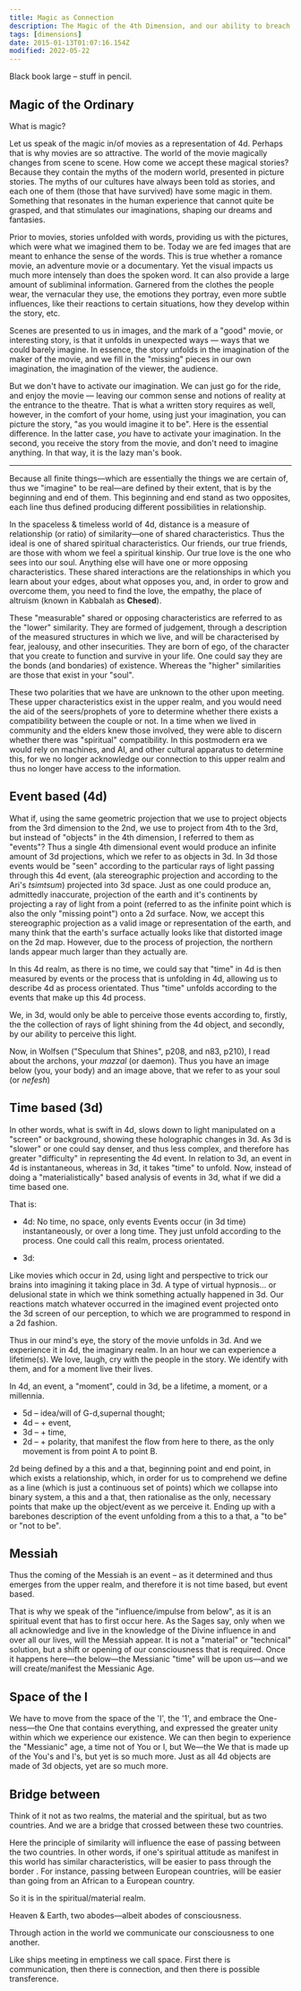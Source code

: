 ```yaml
---
title: Magic as Connection
description: The Magic of the 4th Dimension, and our ability to breach this realm and that one.
tags: [dimensions]
date: 2015-01-13T01:07:16.154Z
modified: 2022-05-22
---
```


Black book large – stuff in pencil.

## Magic of the Ordinary

What is magic?

Let us speak of the magic in/of movies as a representation of 4d. Perhaps that is why movies are so attractive. The world of the movie magically changes from scene to scene. How come we accept these magical stories? Because they contain the myths of the modern world, presented in picture stories. The myths of our cultures have always been told as stories, and each one of them (those that have survived) have some magic in them. Something that resonates in the human experience that cannot quite be grasped, and that stimulates our imaginations, shaping our dreams and fantasies.

Prior to movies, stories unfolded with words, providing us with the pictures, which were what we imagined them to be. Today we are fed images that are meant to enhance the sense of the words. This is true whether a romance movie, an adventure movie or a documentary. Yet the visual impacts us much more intensely than does the spoken word. It can also provide a large amount of subliminal information. Garnered from the clothes the people wear, the vernacular they use, the emotions they portray, even more subtle influences, like their reactions to certain situations, how they develop within the story, etc.

Scenes are presented to us in images, and the mark of a "good" movie, or interesting story, is that it unfolds in unexpected ways &mdash; ways that we could barely imagine. In essence, the story unfolds in the imagination of the maker of the movie, and we fill in the "missing" pieces in our own imagination, the imagination of the viewer, the audience.

But we don't have to activate our imagination. We can just go for the ride, and enjoy the movie &mdash; leaving our common sense and notions of reality at the entrance to the theatre. That is what a written story requires as well, however, in the comfort of your home, using just your imagination, you can picture the story, "as you would imagine it to be". Here is the essential difference. In the latter case, _you_ have to activate your imagination. In the second, you receive the story from the movie, and don't need to imagine anything. In that way, it is the lazy man's book.

---

Because all finite things&mdash;which are essentially the things we are certain of, thus we "imagine" to be real&mdash;are defined by their extent, that is by the beginning and end of them. This beginning and end stand as two opposites, each line thus defined producing different possibilities in relationship.

In the spaceless & timeless world of 4d, distance is a measure of relationship (or ratio) of similarity&mdash;one of shared characteristics. Thus the ideal is one of shared spiritual characteristics. Our friends, our true friends, are those with whom we feel a spiritual kinship. Our true love is the one who sees into our soul. Anything else will have one or more opposing characteristics. These shared interactions are the relationships in which you learn about your edges, about what opposes you, and, in order to grow and overcome them, you need to find the love, the empathy, the place of altruism (known in Kabbalah as **Chesed**).

These "measurable" shared or opposing characteristics are referred to as the "lower" similarity. They are formed of judgement, through a description of the measured structures in which we live, and will be characterised by fear, jealousy, and other insecurities. They are born of ego, of the character that you create to function and survive in your life. One could say they are the bonds (and bondaries) of existence. Whereas the "higher" similarities are those that exist in your "soul".

These two polarities that we have are unknown to the other upon meeting. These upper characteristics exist in the upper realm, and you would need the aid of the seers/prophets of yore to determine whether there exists a compatibility between the couple or not. In a time when we lived in community and the elders knew those involved, they were able to discern whether there was "spiritual" compatibility. In this postmodern era we would rely on machines, and AI, and other cultural apparatus to determine this, for we no longer acknowledge our connection to this upper realm and thus no longer have access to the information.

## Event based (4d)

What if, using the same geometric projection that we use to project objects from the 3rd dimension to the 2nd, we use to project from 4th to the 3rd, but instead of "objects" in the 4th dimension, I referred to them as "events"? Thus a single 4th dimensional event would produce an infinite amount of 3d projections, which we refer to as objects in 3d. In 3d those events would be "seen" according to the particular rays of light passing through this 4d event, (ala stereographic projection and according to the Ari's _tsimtsum_) projected into 3d space. Just as one could produce an, admittedly inaccurate, projection of the earth and it's continents by projecting a ray of light from a point (referred to as the infinite point which is also the only "missing point") onto a 2d surface. Now, we accept this stereographic projection as a valid image or representation of the earth, and many think that the earth's surface actually looks like that distorted image on the 2d map. However, due to the process of projection, the northern lands appear much larger than they actually are.

In this 4d realm, as there is no time, we could say that "time" in 4d is then measured by events or the process that is unfolding in 4d, allowing us to describe 4d as process orientated. Thus "time" unfolds according to the events that make up this 4d process.

We, in 3d, would only be able to perceive those events according to, firstly, the the collection of rays of light shining from the 4d object, and secondly, by our ability to perceive this light.

Now, in Wolfsen ("Speculum that Shines", p208, and n83, p210), I read about the archons, your _mazzal_ (or daemon). Thus you have an image below (you, your body) and an image above, that we refer to as your soul (or _nefesh_)

## Time based (3d)

In other words, what is swift in 4d, slows down to light manipulated on a "screen" or background, showing these holographic changes in 3d. As 3d is "slower" or one could say denser, and thus less complex, and therefore has greater "difficulty" in representing the 4d event. In relation to 3d, an event in 4d is instantaneous, whereas in 3d, it takes "time" to unfold. Now, instead of doing a "materialistically" based analysis of events in 3d, what if we did a time based one.

That is:

- 4d: No time, no space, only events
  Events occur (in 3d time) instantaneously, or over a long time.
  They just unfold according to the process.
  One could call this realm, process orientated.

- 3d:

Like movies which occur in 2d, using light and perspective to trick our brains into imagining it taking place in 3d. A type of virtual hypnosis... or delusional state in which we think something actually happened in 3d. Our reactions match whatever occurred in the imagined event projected onto the 3d screen of our perception, to which we are programmed to respond in a 2d fashion.

Thus in our mind's eye, the story of the movie unfolds in 3d. And we experience it in 4d, the imaginary realm. In an hour we can experience a lifetime(s). We love, laugh, cry with the people in the story. We identify with them, and for a moment live their lives.

In 4d, an event, a "moment", could in 3d, be a lifetime, a moment, or a millennia.

- 5d – idea/will of G-d,supernal thought;
- 4d – + event,
- 3d – + time,
- 2d – + polarity, that manifest the flow from here to there, as the only movement is from point A to point B.

2d being defined by a this and a that, beginning point and end point, in which exists a relationship, which, in order for us to comprehend we define as a line (which is just a continuous set of points) which we collapse into binary system, a this and a that, then rationalise as the only, necessary points that make up the object/event as we perceive it. Ending up with a barebones description of the event unfolding from a this to a that, a "to be" or "not to be".

## Messiah

Thus the coming of the Messiah is an event – as it determined and thus emerges from the upper realm, and therefore it is not time based, but event based.

That is why we speak of the "influence/impulse from below", as it is an spiritual event that has to first occur here. As the Sages say, only when we all acknowledge and live in the knowledge of the Divine influence in and over all our lives, will the Messiah appear. It is not a "material" or "technical" solution, but a shift or opening of our consciousness that is required. Once it happens here—the below—the Messianic "time" will be upon us—and we will create/manifest the Messianic Age.

## Space of the I

We have to move from the space of the 'I', the '1', and embrace the One-ness—the One that contains everything, and expressed the greater unity within which we experience our existence. We can then begin to experience the "Messianic" age, a time not of You or I, but We—the We that is made up of the You's and I's, but yet is so much more. Just as all 4d objects are made of 3d objects, yet are so much more.

## Bridge between

Think of it not as two realms, the material and the spiritual, but as two countries. And we are a bridge that crossed between these two countries.

Here the principle of similarity will influence the ease of passing between the two countries. In other words, if one's spiritual attitude as manifest in this world has similar characteristics, will be easier to pass through the border . For instance, passing between European countries, will be easier than going from an African to a European country.

So it is in the spiritual/material realm.

Heaven & Earth, two abodes—albeit abodes of consciousness.

Through action in the world we communicate our consciousness to one another.

Like ships meeting in emptiness we call space. First there is communication, then there is connection, and then there is possible transference.
